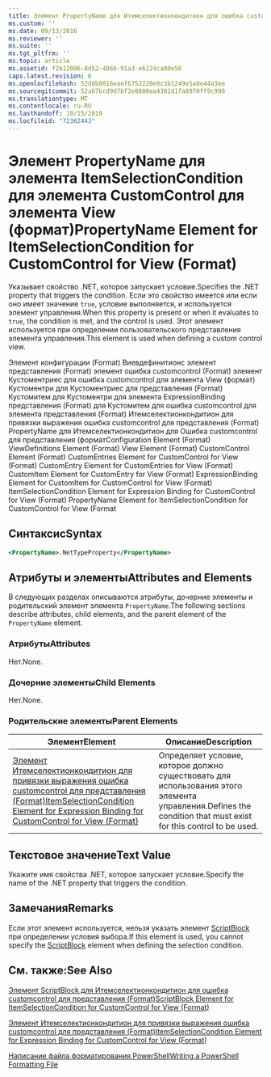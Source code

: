 ```yaml
---
title: Элемент PropertyName для Итемселектионкондитион для ошибка customcontrol в представлении (формат) | Документация Майкрософт
ms.custom: ''
ms.date: 09/13/2016
ms.reviewer: ''
ms.suite: ''
ms.tgt_pltfrm: ''
ms.topic: article
ms.assetid: f2b12006-8d52-486b-91a3-e6224ca80e56
caps.latest.revision: 6
ms.openlocfilehash: 52d0b0816eaef6752220e0c3b1249e5a0e44a3ee
ms.sourcegitcommit: 52a67bcd9d7bf3e8600ea4302d1fa8970ff9c998
ms.translationtype: MT
ms.contentlocale: ru-RU
ms.lasthandoff: 10/15/2019
ms.locfileid: "72362443"
---
```

# <a name="propertyname-element-for-itemselectioncondition-for-customcontrol-for-view-format"></a><span data-ttu-id="ba1a4-102">Элемент PropertyName для элемента ItemSelectionCondition для элемента CustomControl для элемента View (формат)</span><span class="sxs-lookup"><span data-stu-id="ba1a4-102">PropertyName Element for ItemSelectionCondition for CustomControl for View (Format)</span></span>

<span data-ttu-id="ba1a4-103">Указывает свойство .NET, которое запускает условие.</span><span class="sxs-lookup"><span data-stu-id="ba1a4-103">Specifies the .NET property that triggers the condition.</span></span> <span data-ttu-id="ba1a4-104">Если это свойство имеется или если оно имеет значение `true`, условие выполняется, и используется элемент управления.</span><span class="sxs-lookup"><span data-stu-id="ba1a4-104">When this property is present or when it evaluates to `true`, the condition is met, and the control is used.</span></span> <span data-ttu-id="ba1a4-105">Этот элемент используется при определении пользовательского представления элемента управления.</span><span class="sxs-lookup"><span data-stu-id="ba1a4-105">This element is used when defining a custom control view.</span></span>

<span data-ttu-id="ba1a4-106">Элемент конфигурации (Format) Виевдефинитионс элемент представления (Format) элемент ошибка customcontrol (Format) элемент Кустоментриес для ошибка customcontrol для элемента View (формат) Кустоментри для Кустоментриес для представления (Format) Кустомитем для Кустоментри для элемента ExpressionBinding представления (Format) для Кустомитем для ошибка customcontrol для элемента представления (Format) Итемселектионкондитион для привязки выражения ошибка customcontrol для представления (Format) PropertyName для Итемселектионкондитион для Ошибка customcontrol для представления (формат</span><span class="sxs-lookup"><span data-stu-id="ba1a4-106">Configuration Element (Format) ViewDefinitions Element (Format) View Element (Format) CustomControl Element (Format) CustomEntries Element for CustomControl for View (Format) CustomEntry Element for CustomEntries for View (Format) CustomItem Element for CustomEntry for View (Format) ExpressionBinding Element for CustomItem for CustomControl for View (Format) ItemSelectionCondition Element for Expression Binding for CustomControl for View (Format) PropertyName Element for ItemSelectionCondition for CustomControl for View (Format</span></span>

## <a name="syntax"></a><span data-ttu-id="ba1a4-107">Синтаксис</span><span class="sxs-lookup"><span data-stu-id="ba1a4-107">Syntax</span></span>

```xml
<PropertyName>.NetTypeProperty</PropertyName>
```

## <a name="attributes-and-elements"></a><span data-ttu-id="ba1a4-108">Атрибуты и элементы</span><span class="sxs-lookup"><span data-stu-id="ba1a4-108">Attributes and Elements</span></span>

<span data-ttu-id="ba1a4-109">В следующих разделах описываются атрибуты, дочерние элементы и родительский элемент элемента `PropertyName`.</span><span class="sxs-lookup"><span data-stu-id="ba1a4-109">The following sections describe attributes, child elements, and the parent element of the `PropertyName` element.</span></span>

### <a name="attributes"></a><span data-ttu-id="ba1a4-110">Атрибуты</span><span class="sxs-lookup"><span data-stu-id="ba1a4-110">Attributes</span></span>

<span data-ttu-id="ba1a4-111">Нет.</span><span class="sxs-lookup"><span data-stu-id="ba1a4-111">None.</span></span>

### <a name="child-elements"></a><span data-ttu-id="ba1a4-112">Дочерние элементы</span><span class="sxs-lookup"><span data-stu-id="ba1a4-112">Child Elements</span></span>

<span data-ttu-id="ba1a4-113">Нет.</span><span class="sxs-lookup"><span data-stu-id="ba1a4-113">None.</span></span>

### <a name="parent-elements"></a><span data-ttu-id="ba1a4-114">Родительские элементы</span><span class="sxs-lookup"><span data-stu-id="ba1a4-114">Parent Elements</span></span>

|<span data-ttu-id="ba1a4-115">Элемент</span><span class="sxs-lookup"><span data-stu-id="ba1a4-115">Element</span></span>|<span data-ttu-id="ba1a4-116">Описание</span><span class="sxs-lookup"><span data-stu-id="ba1a4-116">Description</span></span>|
|-------------|-----------------|
|[<span data-ttu-id="ba1a4-117">Элемент Итемселектионкондитион для привязки выражения ошибка customcontrol для представления (Format)</span><span class="sxs-lookup"><span data-stu-id="ba1a4-117">ItemSelectionCondition Element for Expression Binding for CustomControl for View (Format)</span></span>](./itemselectioncondition-element-for-expressionbinding-for-customcontrol-format.md)|<span data-ttu-id="ba1a4-118">Определяет условие, которое должно существовать для использования этого элемента управления.</span><span class="sxs-lookup"><span data-stu-id="ba1a4-118">Defines the condition that must exist for this control to be used.</span></span>|

## <a name="text-value"></a><span data-ttu-id="ba1a4-119">Текстовое значение</span><span class="sxs-lookup"><span data-stu-id="ba1a4-119">Text Value</span></span>

<span data-ttu-id="ba1a4-120">Укажите имя свойства .NET, которое запускает условие.</span><span class="sxs-lookup"><span data-stu-id="ba1a4-120">Specify the name of the .NET property that triggers the condition.</span></span>

## <a name="remarks"></a><span data-ttu-id="ba1a4-121">Замечания</span><span class="sxs-lookup"><span data-stu-id="ba1a4-121">Remarks</span></span>

<span data-ttu-id="ba1a4-122">Если этот элемент используется, нельзя указать элемент [ScriptBlock](./scriptblock-element-for-itemselectioncondition-for-customcontrol-for-view-format.md) при определении условия выбора.</span><span class="sxs-lookup"><span data-stu-id="ba1a4-122">If this element is used, you cannot specify the [ScriptBlock](./scriptblock-element-for-itemselectioncondition-for-customcontrol-for-view-format.md) element when defining the selection condition.</span></span>

## <a name="see-also"></a><span data-ttu-id="ba1a4-123">См. также:</span><span class="sxs-lookup"><span data-stu-id="ba1a4-123">See Also</span></span>

[<span data-ttu-id="ba1a4-124">Элемент ScriptBlock для Итемселектионкондитион для ошибка customcontrol для представления (Format)</span><span class="sxs-lookup"><span data-stu-id="ba1a4-124">ScriptBlock Element for ItemSelectionCondition for CustomControl for View (Format)</span></span>](./scriptblock-element-for-itemselectioncondition-for-customcontrol-for-view-format.md)

[<span data-ttu-id="ba1a4-125">Элемент Итемселектионкондитион для привязки выражения ошибка customcontrol для представления (Format)</span><span class="sxs-lookup"><span data-stu-id="ba1a4-125">ItemSelectionCondition Element for Expression Binding for CustomControl for View (Format)</span></span>](./itemselectioncondition-element-for-expressionbinding-for-customcontrol-format.md)

[<span data-ttu-id="ba1a4-126">Написание файла форматирования PowerShell</span><span class="sxs-lookup"><span data-stu-id="ba1a4-126">Writing a PowerShell Formatting File</span></span>](./writing-a-powershell-formatting-file.md)
